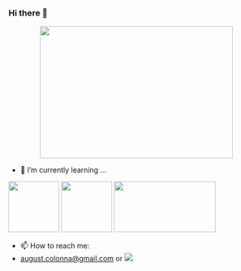 ### Hi there 👋

<div id="header" align="center">
  <img src="https://media.giphy.com/media/WTjXuYA2y4o3UZly3W/giphy.gif" width="380" height="260" />
</div>

- 🌱 I’m currently learning ...
<div>
  <img src="https://static.javatpoint.com/images/javascript/javascript_logo.png" width="100" height="100" />
  <img src="https://cloud2data.com/wp-content/uploads/2023/01/HTML-CSS-Review.png" width="100" height="100" />
  <img src="https://blog.shiftasia.com/content/images/2022/05/mern-stack.jpg" width="200" height="100" />
</div>




- 📫 How to reach me: 
- august.colonna@gmail.com or  <a href="https://www.linkedin.com/in/august-colonna/"><img src="https://img.shields.io/badge/LinkedIn-blue?logo=linkedin&logoColor=white&style=for-the-badge" />
</a>


